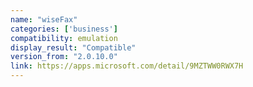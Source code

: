 ```yaml
---
name: "wiseFax"
categories: ['business']
compatibility: emulation
display_result: "Compatible"
version_from: "2.0.10.0"
link: https://apps.microsoft.com/detail/9MZTWW0RWX7H
---
```

